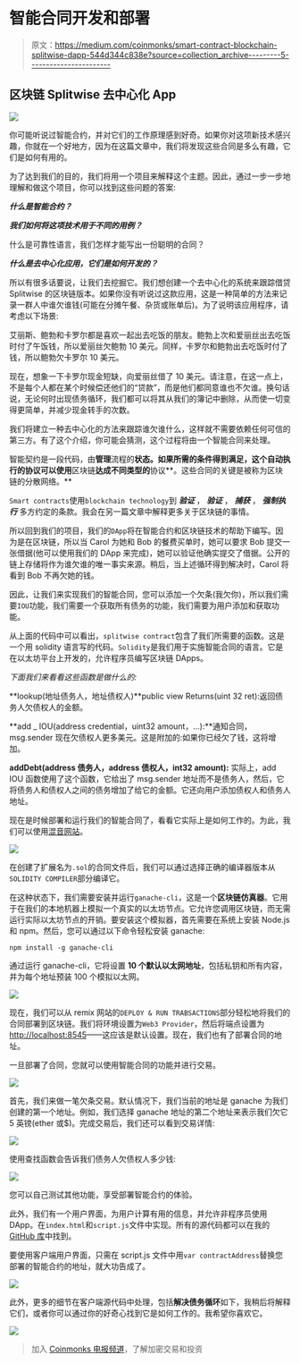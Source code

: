 # 智能合同开发和部署

> 原文：<https://medium.com/coinmonks/smart-contract-blockchain-splitwise-dapp-544d344c838e?source=collection_archive---------5----------------------->

## 区块链 Splitwise 去中心化 App

![](img/67b249e7938c73db48483f8631e1a5a5.png)

你可能听说过智能合约，并对它们的工作原理感到好奇。如果你对这项新技术感兴趣，你就在一个好地方，因为在这篇文章中，我们将发现这些合同是多么有趣，它们是如何有用的。

为了达到我们的目的，我们将用一个项目来解释这个主题。因此，通过一步一步地理解和做这个项目，你可以找到这些问题的答案:

***什么是智能合约？***

***我们如何将这项技术用于不同的用例？***

什么是可靠性语言，我们怎样才能写出一份聪明的合同？

***什么是去中心化应用，它们是如何开发的？***

所以有很多话要说，让我们去挖掘它。我们想创建一个去中心化的系统来跟踪借贷 Splitwise 的区块链版本。如果你没有听说过这款应用，这是一种简单的方法来记录一群人中谁欠谁钱(可能在分摊午餐、杂货或账单后)。为了说明该应用程序，请考虑以下场景:

艾丽斯、鲍勃和卡罗尔都是喜欢一起出去吃饭的朋友。鲍勃上次和爱丽丝出去吃饭时付了午饭钱，所以爱丽丝欠鲍勃 10 美元。同样，卡罗尔和鲍勃出去吃饭时付了钱，所以鲍勃欠卡罗尔 10 美元。

现在，想象一下卡罗尔现金短缺，向爱丽丝借了 10 美元。请注意，在这一点上，不是每个人都在某个时候偿还他们的“贷款”，而是他们都同意谁也不欠谁。换句话说，无论何时出现债务循环，我们都可以将其从我们的簿记中删除，从而使一切变得更简单，并减少现金转手的次数。

我们将建立一种去中心化的方法来跟踪谁欠谁什么，这样就不需要依赖任何可信的第三方。有了这个介绍，你可能会猜测，这个过程将由一个智能合同来处理。

智能契约是一段代码，由**管理**流程的**状态。如果所需的条件得到满足，这个自动执行的协议可以使用**区块链**达成不同类型的**协议**。这些合同的关键是被称为区块链的分散网络。**

`Smart contracts`使用`blockchain technology`到 ***验证*** ， ***验证*** ， ***捕获*** ， ***强制执行*** 多方约定的条款。我会在另一篇文章中解释更多关于区块链的事情。

所以回到我们的项目，我们的`DApp`将在智能合约和区块链技术的帮助下编写。因为是在区块链，所以当 Carol 为她和 Bob 的餐费买单时，她可以要求 Bob 提交一张借据(他可以使用我们的 DApp 来完成)，她可以验证他确实提交了借据。公开的链上存储将作为谁欠谁的唯一事实来源。稍后，当上述循环得到解决时，Carol 将看到 Bob 不再欠她的钱。

因此，让我们来实现我们的智能合同，您可以添加一个欠条(我欠你)，所以我们需要`IOU`功能，我们需要一个获取所有债务的功能，我们需要为用户添加和获取功能。

从上面的代码中可以看出，`splitwise contract`包含了我们所需要的函数。这是一个用 solidity 语言写的代码。`Solidity`是我们用于实施智能合同的语言。它是在以太坊平台上开发的，允许程序员编写区块链 DApps。

*下面我们来看看这些函数是做什么的:*

**lookup(地址债务人，地址债权人)**public view Returns(uint 32 ret):返回债务人欠债权人的金额。

**add _ IOU(address credential，uint32 amount，...):**通知合同，msg.sender 现在欠债权人更多美元。这是附加的:如果你已经欠了钱，这将增加。

**addDebt(address 债务人，address 债权人，int32 amount):** 实际上，add IOU 函数使用了这个函数，它给出了 msg.sender 地址而不是债务人，然后，它将债务人和债权人之间的债务增加了给它的金额。它还向用户添加债权人和债务人地址。

现在是时候部署和运行我们的智能合同了，看看它实际上是如何工作的。为此，我们可以使用[混音网站](https://remix.ethereum.org)。

![](img/92e32dd5fc25f4f8b00d435fdfa19bd0.png)

在创建了扩展名为`.sol`的合同文件后，我们可以通过选择正确的编译器版本从`SOLIDITY COMPILER`部分编译它。

在这种状态下，我们需要安装并运行`ganache-cli`，这是一个**区块链仿真器**。它用于在我们的本地机器上模拟一个真实的以太坊节点。它允许您调用区块链，而无需运行实际以太坊节点的开销。要安装这个模拟器，首先需要在系统上安装 Node.js 和 npm。然后，您可以通过以下命令轻松安装 ganache:

`npm install -g ganache-cli`

通过运行 ganache-cli，它将设置 **10 个默认以太网地址**，包括私钥和所有内容，并为每个地址预装 100 个模拟以太网。

![](img/25ea02bc695cf9f0db06a36ac082368f.png)

现在，我们可以从 remix 网站的`DEPLOY & RUN TRABSACTIONS`部分轻松地将我们的合同部署到区块链。我们将环境设置为`Web3 Provider`，然后将端点设置为[http://localhost:8545](http://localhost:8545)——这应该是默认设置。现在，我们也有了部署合同的地址。

一旦部署了合同，您就可以使用智能合同的功能并进行交易。

![](img/3752ab9a74f638a8f2587101d2f4b636.png)

首先，我们来做一笔欠条交易。默认情况下，我们当前的地址是 ganache 为我们创建的第一个地址。例如，我们选择 ganache 地址的第二个地址来表示我们欠它 5 英镑(ether 或$)。完成交易后，我们还可以看到交易详情:

![](img/fd2e1678e857074bb322ad3284f050d7.png)

使用查找函数会告诉我们债务人欠债权人多少钱:

![](img/c08e907b4321f75601e443de2b5414c3.png)

您可以自己测试其他功能，享受部署智能合约的体验。

此外，我们有一个用户界面，为用户计算有用的信息，并允许非程序员使用 DApp。在`index.html`和`script.js`文件中实现。所有的源代码都可以在我的 [GitHub 库](https://github.com/mohsenamjadi/Ethereum-Smart-Contract-Blockchain-Splitwise-Solidity)中找到。

要使用客户端用户界面，只需在 script.js 文件中用`var contractAddress`替换您部署的智能合约的地址，就大功告成了。

![](img/cb1cb31226a9178dfede15059fc0c9a5.png)

此外，更多的细节在客户端源代码中处理，包括**解决债务循环**如下，我稍后将解释它们，或者你可以通过你的好奇心找到它是如何工作的。我希望你喜欢它。

![](img/3fbf66972879ab385c0909270c424082.png)

> 加入 [Coinmonks 电报频道](https://t.me/coincodecap)，了解加密交易和投资
